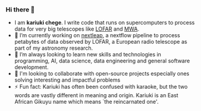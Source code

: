 ### Hi there 👋
- I am **kariuki chege**. I write code that runs on supercomputers to process data for very big telescopes like [LOFAR](https://en.wikipedia.org/wiki/Low-Frequency_Array_(LOFAR)) and [MWA](https://en.wikipedia.org/wiki/Murchison_Widefield_Array).
- 🔭 I’m currently working on [nextleap](https://github.com/kariukic/nextleap), a nextflow pipeline to process petabytes of data observed by LOFAR, a European radio telescope as part of my astronomy research.
- 🌱 I’m always looking to learn new skills and technologies in programming, AI, data science, data engineering and general software development.
- 👯 I'm looking to collaborate with open-source projects especially ones solving interesting and impactful problems
- ⚡ Fun fact: Kariuki has often been confused with karaoke, but the two words are vastly different in meaning and origin. Kariuki is an East African Gikuyu name which means `the reincarnated one'.
<!--
- 👯 I’m looking to collaborate on ...
- 🤔 I’m looking for help with ...
- 💬 Ask me about ...
- 📫 How to reach me: ...
- 😄 Pronouns: ...
-->
